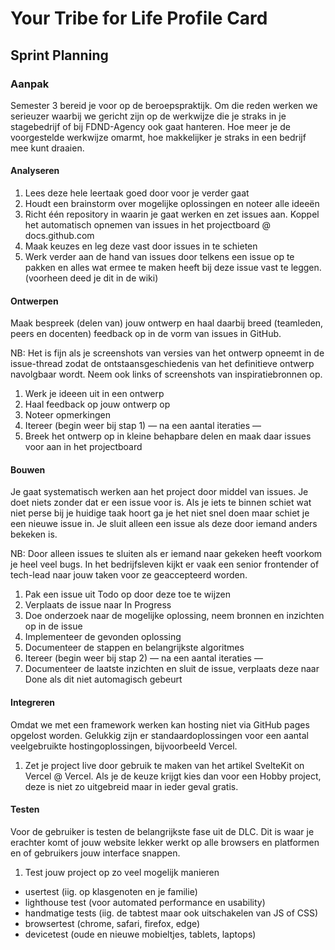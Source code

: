 # Your Tribe for Life Profile Card

## Sprint Planning

### Aanpak
Semester 3 bereid je voor op de beroepspraktijk. Om die reden werken we serieuzer waarbij we gericht zijn op de werkwijze die je straks in je stagebedrijf of bij FDND-Agency ook gaat hanteren. Hoe meer je de voorgestelde werkwijze omarmt, hoe makkelijker je straks in een bedrijf mee kunt draaien.

#### Analyseren

1. Lees deze hele leertaak goed door voor je verder gaat
2. Houdt een brainstorm over mogelijke oplossingen en noteer alle ideeën
3. Richt één repository in waarin je gaat werken en zet issues aan. Koppel het automatisch opnemen van issues in het projectboard @ docs.github.com
4. Maak keuzes en leg deze vast door issues in te schieten
5. Werk verder aan de hand van issues door telkens een issue op te pakken en alles wat ermee te maken heeft bij deze issue vast te leggen. (voorheen deed je dit in de wiki)

#### Ontwerpen
Maak bespreek (delen van) jouw ontwerp en haal daarbij breed (teamleden, peers en docenten) feedback op in de vorm van issues in GitHub.

NB: Het is fijn als je screenshots van versies van het ontwerp opneemt in de issue-thread zodat de ontstaansgeschiedenis van het definitieve ontwerp navolgbaar wordt. Neem ook links of screenshots van inspiratiebronnen op.

1. Werk je ideeen uit in een ontwerp
2. Haal feedback op jouw ontwerp op
3. Noteer opmerkingen
4. Itereer (begin weer bij stap 1)
— na een aantal iteraties —
5. Breek het ontwerp op in kleine behapbare delen en maak daar issues voor aan in het projectboard

#### Bouwen
Je gaat systematisch werken aan het project door middel van issues. Je doet niets zonder dat er een issue voor is. Als je iets te binnen schiet wat niet perse bij je huidige taak hoort ga je het niet snel doen maar schiet je een nieuwe issue in. Je sluit alleen een issue als deze door iemand anders bekeken is.

NB: Door alleen issues te sluiten als er iemand naar gekeken heeft voorkom je heel veel bugs. In het bedrijfsleven kijkt er vaak een senior frontender of tech-lead naar jouw taken voor ze geaccepteerd worden.

1. Pak een issue uit Todo op door deze toe te wijzen
2. Verplaats de issue naar In Progress
3. Doe onderzoek naar de mogelijke oplossing, neem bronnen en inzichten op in de issue
4. Implementeer de gevonden oplossing
5. Documenteer de stappen en belangrijkste algoritmes
6. Itereer (begin weer bij stap 2)
— na een aantal iteraties —
7. Documenteer de laatste inzichten en sluit de issue, verplaats deze naar Done als dit niet automagisch gebeurt

#### Integreren
Omdat we met een framework werken kan hosting niet via GitHub pages opgelost worden. Gelukkig zijn er standaardoplossingen voor een aantal veelgebruikte hostingoplossingen, bijvoorbeeld Vercel.

1. Zet je project live door gebruik te maken van het artikel SvelteKit on Vercel @ Vercel. Als je de keuze krijgt kies dan voor een Hobby project, deze is niet zo uitgebreid maar in ieder geval gratis.

#### Testen
Voor de gebruiker is testen de belangrijkste fase uit de DLC. Dit is waar je erachter komt of jouw website lekker werkt op alle browsers en platformen en of gebruikers jouw interface snappen.

1. Test jouw project op zo veel mogelijk manieren
  - usertest (iig. op klasgenoten en je familie)
  - lighthouse test (voor automated performance en usability)
  - handmatige tests (iig. de tabtest maar ook uitschakelen van JS of CSS)
  - browsertest (chrome, safari, firefox, edge)
  - devicetest (oude en nieuwe mobieltjes, tablets, laptops)


